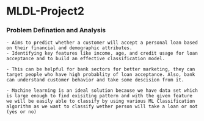 # MLDL-Project2

### Problem Defination and Analysis

    - Aims to predict whether a customer will accept a personal loan based on their financial and demographic attributes.
    - Identifying key features like income, age, and credit usage for loan acceptance and to build an effective classification model.

    - This can be helpful for bank sectors for better marketing, they can target people who have high probablity of loan acceptance. Also, bank can understand customer behavior and take some descision from it.

    - Machine learning is an ideal solution because we have data set which is large enough to find exisiting pattern and with the given feature we will be easily able to classify by using various ML Classification algorithm as we want to classify wether person will take a loan or not (yes or no)
